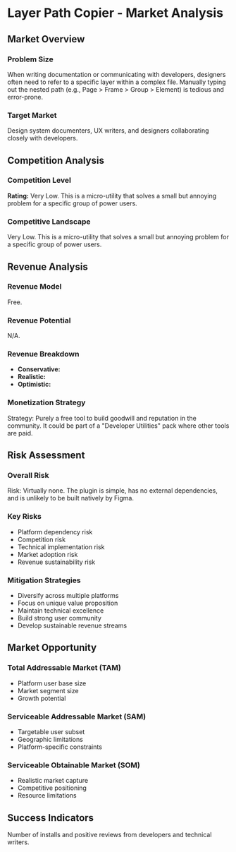 # Layer Path Copier - Market Analysis

## Market Overview

### Problem Size
When writing documentation or communicating with developers, designers often need to refer to a specific layer within a complex file. Manually typing out the nested path (e.g., Page > Frame > Group > Element) is tedious and error-prone.

### Target Market
Design system documenters, UX writers, and designers collaborating closely with developers.

## Competition Analysis

### Competition Level
**Rating:** Very Low. This is a micro-utility that solves a small but annoying problem for a specific group of power users.

### Competitive Landscape
Very Low. This is a micro-utility that solves a small but annoying problem for a specific group of power users.

## Revenue Analysis

### Revenue Model
Free.

### Revenue Potential
N/A.

### Revenue Breakdown
- **Conservative:** 
- **Realistic:** 
- **Optimistic:** 

### Monetization Strategy
Strategy: Purely a free tool to build goodwill and reputation in the community. It could be part of a "Developer Utilities" pack where other tools are paid.

## Risk Assessment

### Overall Risk
Risk: Virtually none. The plugin is simple, has no external dependencies, and is unlikely to be built natively by Figma.

### Key Risks
- Platform dependency risk
- Competition risk
- Technical implementation risk
- Market adoption risk
- Revenue sustainability risk

### Mitigation Strategies
- Diversify across multiple platforms
- Focus on unique value proposition
- Maintain technical excellence
- Build strong user community
- Develop sustainable revenue streams

## Market Opportunity

### Total Addressable Market (TAM)
- Platform user base size
- Market segment size
- Growth potential

### Serviceable Addressable Market (SAM)
- Targetable user subset
- Geographic limitations
- Platform-specific constraints

### Serviceable Obtainable Market (SOM)
- Realistic market capture
- Competitive positioning
- Resource limitations

## Success Indicators
Number of installs and positive reviews from developers and technical writers.
